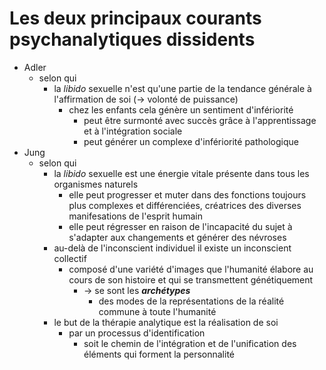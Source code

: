 # Les deux principaux courants psychanalytiques dissidents
- Adler
  - selon qui
    - la *libido* sexuelle n'est qu'une partie de la tendance générale à l'affirmation de soi (→ volonté de puissance)
      - chez les enfants cela génère un sentiment d'infériorité
        - peut être surmonté avec succès grâce à l'apprentissage et à l'intégration sociale
        - peut générer un complexe d'infériorité pathologique
- Jung
  - selon qui
    - la *libido* sexuelle est une énergie vitale présente dans tous les organismes naturels
      - elle peut progresser et muter dans des fonctions toujours plus complexes et différenciées, créatrices des diverses manifesations de l'esprit humain   
      - elle peut régresser en raison de l'incapacité du sujet à s'adapter aux changements et générer des névroses
    - au-delà de l'inconscient individuel il existe un inconscient collectif
      - composé d'une variété d'images que l'humanité élabore au cours de son histoire et qui se transmettent génétiquement
        - → se sont les ***archétypes***
          - des modes de la représentations de la réalité commune à toute l'humanité
    - le but de la thérapie analytique est la réalisation de soi
      - par un processus d'identification
        - soit le chemin de l'intégration et de l'unification des éléments qui forment la personnalité  
